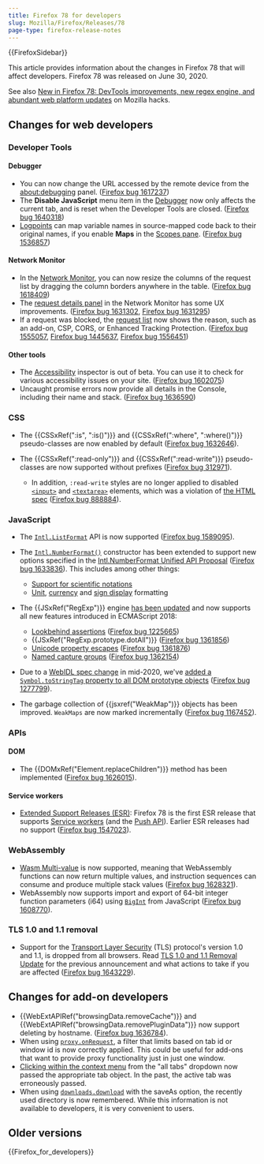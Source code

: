 ```yaml
---
title: Firefox 78 for developers
slug: Mozilla/Firefox/Releases/78
page-type: firefox-release-notes
---
```


{{FirefoxSidebar}}

This article provides information about the changes in Firefox 78 that will affect developers. Firefox 78 was released on June 30, 2020.

See also [New in Firefox 78: DevTools improvements, new regex engine, and abundant web platform updates](https://hacks.mozilla.org/2020/06/new-in-firefox-78/) on Mozilla hacks.

## Changes for web developers

### Developer Tools

#### Debugger

- You can now change the URL accessed by the remote device from the [about:debugging](https://firefox-source-docs.mozilla.org/devtools-user/about_colon_debugging/index.html#connecting-to-a-remote-device) panel. ([Firefox bug 1617237](https://bugzil.la/1617237))
- The **Disable JavaScript** menu item in the [Debugger](https://firefox-source-docs.mozilla.org/devtools-user/debugger/ui_tour/index.html) now only affects the current tab, and is reset when the Developer Tools are closed. ([Firefox bug 1640318](https://bugzil.la/1640318))
- [Logpoints](https://firefox-source-docs.mozilla.org/devtools-user/debugger/set_a_logpoint/index.html) can map variable names in source-mapped code back to their original names, if you enable **Maps** in the [Scopes pane](https://firefox-source-docs.mozilla.org/devtools-user/debugger/ui_tour/index.html#scopes). ([Firefox bug 1536857](https://bugzil.la/1536857))

#### Network Monitor

- In the [Network Monitor](https://firefox-source-docs.mozilla.org/devtools-user/network_monitor/request_list/index.html#network-request-columns), you can now resize the columns of the request list by dragging the column borders anywhere in the table. ([Firefox bug 1618409](https://bugzil.la/1618409))
- The [request details panel](https://firefox-source-docs.mozilla.org/devtools-user/network_monitor/request_details/index.html) in the Network Monitor has some UX improvements. ([Firefox bug 1631302](https://bugzil.la/1631302), [Firefox bug 1631295](https://bugzil.la/1631295))
- If a request was blocked, the [request list](https://firefox-source-docs.mozilla.org/devtools-user/network_monitor/request_list/index.html) now shows the reason, such as an add-on, CSP, CORS, or Enhanced Tracking Protection. ([Firefox bug 1555057](https://bugzil.la/1555057), [Firefox bug 1445637](https://bugzil.la/1445637), [Firefox bug 1556451](https://bugzil.la/1556451))

#### Other tools

- The [Accessibility](https://firefox-source-docs.mozilla.org/devtools-user/accessibility_inspector/index.html) inspector is out of beta. You can use it to check for various accessibility issues on your site. ([Firefox bug 1602075](https://bugzil.la/1602075))
- Uncaught promise errors now provide all details in the Console, including their name and stack. ([Firefox bug 1636590](https://bugzil.la/1636590))

### CSS

- The {{CSSxRef(":is", ":is()")}} and {{CSSxRef(":where", ":where()")}} pseudo-classes are now enabled by default ([Firefox bug 1632646](https://bugzil.la/1632646)).
- The {{CSSxRef(":read-only")}} and {{CSSxRef(":read-write")}} pseudo-classes are now supported without prefixes ([Firefox bug 312971](https://bugzil.la/312971)).

  - In addition, `:read-write` styles are no longer applied to disabled [`<input>`](/en-US/docs/Web/HTML/Reference/Element/input) and [`<textarea>`](/en-US/docs/Web/HTML/Reference/Element/textarea) elements, which was a violation of [the HTML spec](https://html.spec.whatwg.org/multipage/semantics-other.html#selector-read-write) ([Firefox bug 888884](https://bugzil.la/888884)).

### JavaScript

- The [`Intl.ListFormat`](/en-US/docs/Web/JavaScript/Reference/Global_Objects/Intl/ListFormat) API is now supported ([Firefox bug 1589095](https://bugzil.la/1589095)).
- The [`Intl.NumberFormat()`](/en-US/docs/Web/JavaScript/Reference/Global_Objects/Intl/NumberFormat/NumberFormat) constructor has been extended to support new options specified in the [Intl.NumberFormat Unified API Proposal](https://github.com/tc39/proposal-unified-intl-numberformat) ([Firefox bug 1633836](https://bugzil.la/1633836)). This includes among other things:

  - [Support for scientific notations](/en-US/docs/Web/JavaScript/Reference/Global_Objects/Intl/NumberFormat/NumberFormat#scientific_engineering_or_compact_notations)
  - [Unit](/en-US/docs/Web/JavaScript/Reference/Global_Objects/Intl/NumberFormat/NumberFormat#unit_formatting), [currency](/en-US/docs/Web/JavaScript/Reference/Global_Objects/Intl/NumberFormat/NumberFormat#currency_formatting) and [sign display](/en-US/docs/Web/JavaScript/Reference/Global_Objects/Intl/NumberFormat/NumberFormat#displaying_signs) formatting

- The {{JSxRef("RegExp")}} engine [has been updated](https://hacks.mozilla.org/2020/06/a-new-regexp-engine-in-spidermonkey/) and now supports all new features introduced in ECMAScript 2018:

  - [Lookbehind assertions](/en-US/docs/Web/JavaScript/Guide/Regular_expressions/Assertions) ([Firefox bug 1225665](https://bugzil.la/1225665))
  - {{JSxRef("RegExp.prototype.dotAll")}} ([Firefox bug 1361856](https://bugzil.la/1361856))
  - [Unicode property escapes](/en-US/docs/Web/JavaScript/Reference/Regular_expressions/Unicode_character_class_escape) ([Firefox bug 1361876](https://bugzil.la/1361876))
  - [Named capture groups](/en-US/docs/Web/JavaScript/Guide/Regular_expressions/Groups_and_backreferences) ([Firefox bug 1362154](https://bugzil.la/1362154))

- Due to a [WebIDL spec change](https://github.com/whatwg/webidl/pull/357) in mid-2020, we've [added a `Symbol.toStringTag` property to all DOM prototype objects](/en-US/docs/Web/JavaScript/Reference/Global_Objects/Symbol/toStringTag#tostringtag_available_on_all_dom_prototype_objects) ([Firefox bug 1277799](https://bugzil.la/1277799)).
- The garbage collection of {{jsxref("WeakMap")}} objects has been improved. `WeakMaps` are now marked incrementally ([Firefox bug 1167452](https://bugzil.la/1167452)).

### APIs

#### DOM

- The {{DOMxRef("Element.replaceChildren")}} method has been implemented ([Firefox bug 1626015](https://bugzil.la/1626015)).

#### Service workers

- [Extended Support Releases (ESR)](https://www.mozilla.org/en-US/firefox/enterprise/): Firefox 78 is the first ESR release that supports [Service workers](/en-US/docs/Web/API/Service_Worker_API) (and the [Push API](/en-US/docs/Web/API/Push_API)). Earlier ESR releases had no support ([Firefox bug 1547023](https://bugzil.la/1547023)).

### WebAssembly

- [Wasm Multi-value](https://hacks.mozilla.org/2019/11/multi-value-all-the-wasm/) is now supported, meaning that WebAssembly functions can now return multiple values, and instruction sequences can consume and produce multiple stack values ([Firefox bug 1628321](https://bugzil.la/1628321)).
- WebAssembly now supports import and export of 64-bit integer function parameters (i64) using [`BigInt`](/en-US/docs/Web/JavaScript/Reference/Global_Objects/BigInt) from JavaScript ([Firefox bug 1608770](https://bugzil.la/1608770)).

### TLS 1.0 and 1.1 removal

- Support for the [Transport Layer Security](/en-US/docs/Web/Security/Transport_Layer_Security) (TLS) protocol's version 1.0 and 1.1, is dropped from all browsers. Read [TLS 1.0 and 1.1 Removal Update](https://hacks.mozilla.org/2019/05/tls-1-0-and-1-1-removal-update/) for the previous announcement and what actions to take if you are affected ([Firefox bug 1643229](https://bugzil.la/1643229)).

## Changes for add-on developers

- {{WebExtAPIRef("browsingData.removeCache")}} and {{WebExtAPIRef("browsingData.removePluginData")}} now support deleting by hostname. ([Firefox bug 1636784](https://bugzil.la/1636784)).
- When using [`proxy.onRequest`](/en-US/docs/Mozilla/Add-ons/WebExtensions/API/proxy/onRequest), a filter that limits based on tab id or window id is now correctly applied. This could be useful for add-ons that want to provide proxy functionality just in just one window.
- [Clicking within the context menu](/en-US/docs/Mozilla/Add-ons/WebExtensions/API/menus/onClicked) from the "all tabs" dropdown now passed the appropriate tab object. In the past, the active tab was erroneously passed.
- When using [`downloads.download`](/en-US/docs/Mozilla/Add-ons/WebExtensions/API/downloads/download) with the saveAs option, the recently used directory is now remembered. While this information is not available to developers, it is very convenient to users.

## Older versions

{{Firefox_for_developers}}
